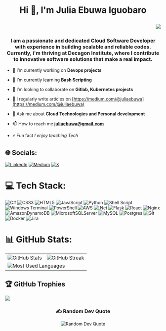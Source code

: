 <h1 align="center">Hi 👋, I'm Julia Ebuwa Iguobaro
<div align="right">
  
  [![](https://visitcount.itsvg.in/api?id=JuliaEbuwa&icon=0&color=0)](https://visitcount.itsvg.in)</div></h1>
<h3 align="center">I am a passionate and dedicated Cloud Software Developer with experience in building scalable and reliable codes. Currently, i'm thriving at Decagon Institute, where I contribute to innovative software solutions that make a real impact.</h3>

- 🔭 I’m currently working on **Devops projects**

- 🌱 I’m currently learning **Bash Scripting**

- 👯 I’m looking to collaborate on **Gitlab, Kubernetes projects**

- 📝 I regularly write articles on [https://medium.com/@juliaebuwa](https://medium.com/@juliaebuwa)

- 💬 Ask me about **Cloud Technologies and Personal development**

- 📫 How to reach me **juliaebuwa@gmail.com**

- ⚡ Fun fact *I enjoy teaching Tech*



## 🌐 Socials:
[![LinkedIn](https://img.shields.io/badge/LinkedIn-%230077B5.svg?logo=linkedin&logoColor=white)](https://linkedin.com/in/ebuwa-iguobaro) [![Medium](https://img.shields.io/badge/Medium-12100E?logo=medium&logoColor=white)](https://medium.com/@juliaebuwa) [![X](https://img.shields.io/badge/X-black.svg?logo=X&logoColor=white)](https://x.com/juliaebuwa) 

# 💻 Tech Stack:
![C#](https://img.shields.io/badge/c%23-%23239120.svg?style=for-the-badge&logo=csharp&logoColor=white) ![CSS3](https://img.shields.io/badge/css3-%231572B6.svg?style=for-the-badge&logo=css3&logoColor=white) ![HTML5](https://img.shields.io/badge/html5-%23E34F26.svg?style=for-the-badge&logo=html5&logoColor=white) ![JavaScript](https://img.shields.io/badge/javascript-%23323330.svg?style=for-the-badge&logo=javascript&logoColor=%23F7DF1E) ![Python](https://img.shields.io/badge/python-3670A0?style=for-the-badge&logo=python&logoColor=ffdd54) ![Shell Script](https://img.shields.io/badge/shell_script-%23121011.svg?style=for-the-badge&logo=gnu-bash&logoColor=white) ![Windows Terminal](https://img.shields.io/badge/Windows%20Terminal-%234D4D4D.svg?style=for-the-badge&logo=windows-terminal&logoColor=white) ![PowerShell](https://img.shields.io/badge/PowerShell-%235391FE.svg?style=for-the-badge&logo=powershell&logoColor=white) ![AWS](https://img.shields.io/badge/AWS-%23FF9900.svg?style=for-the-badge&logo=amazon-aws&logoColor=white) ![.Net](https://img.shields.io/badge/.NET-5C2D91?style=for-the-badge&logo=.net&logoColor=white) ![Flask](https://img.shields.io/badge/flask-%23000.svg?style=for-the-badge&logo=flask&logoColor=white) ![React](https://img.shields.io/badge/react-%2320232a.svg?style=for-the-badge&logo=react&logoColor=%2361DAFB) ![Nginx](https://img.shields.io/badge/nginx-%23009639.svg?style=for-the-badge&logo=nginx&logoColor=white) ![AmazonDynamoDB](https://img.shields.io/badge/Amazon%20DynamoDB-4053D6?style=for-the-badge&logo=Amazon%20DynamoDB&logoColor=white) ![MicrosoftSQLServer](https://img.shields.io/badge/Microsoft%20SQL%20Server-CC2927?style=for-the-badge&logo=microsoft%20sql%20server&logoColor=white) ![MySQL](https://img.shields.io/badge/mysql-4479A1.svg?style=for-the-badge&logo=mysql&logoColor=white) ![Postgres](https://img.shields.io/badge/postgres-%23316192.svg?style=for-the-badge&logo=postgresql&logoColor=white) ![Git](https://img.shields.io/badge/git-%23F05033.svg?style=for-the-badge&logo=git&logoColor=white) ![Docker](https://img.shields.io/badge/docker-%230db7ed.svg?style=for-the-badge&logo=docker&logoColor=white) ![Jira](https://img.shields.io/badge/jira-%230A0FFF.svg?style=for-the-badge&logo=jira&logoColor=white)

# 📊 GitHub Stats:

<table>
  <tr>
    <td>
      <img src="https://github-readme-stats.vercel.app/api?username=JuliaEbuwa&theme=swift&hide_border=false&include_all_commits=true&count_private=false" alt="GitHub Stats" />
    </td>
    <td>
      <img src="https://github-readme-streak-stats.herokuapp.com/?user=JuliaEbuwa&theme=swift&hide_border=false" alt="GitHub Streak" />
    </td>
  </tr>
  <tr>
    <td colspan="2">
      <img src="https://github-readme-stats.vercel.app/api/top-langs/?username=JuliaEbuwa&theme=swift&hide_border=false&include_all_commits=true&count_private=false&layout=compact" alt="Most Used Languages" />
    </td>
  </tr>
</table>

## 🏆 GitHub Trophies
![](https://github-profile-trophy.vercel.app/?username=JuliaEbuwa&theme=monokai&no-frame=false&no-bg=false&margin-w=4)

<div align="center">

### ✍️ Random Dev Quote

<img src="https://quotes-github-readme.vercel.app/api?type=horizontal&theme=radical" alt="Random Dev Quote" />

</div>

<!-- Proudly created with GPRM ( https://gprm.itsvg.in ) -->

